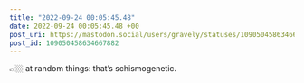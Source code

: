 ```yaml
---
title: "2022-09-24 00:05:45.48"
date: 2022-09-24 00:05:45.48 +00
post_uri: https://mastodon.social/users/gravely/statuses/109050458634667882
post_id: 109050458634667882
---
```

👉🏼 at random things: that’s schismogenetic.


